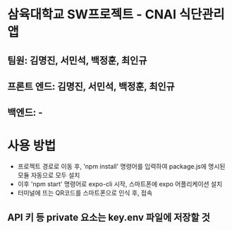 # 삼육대학교 SW프로젝트 - CNAI 식단관리앱

## 팀원: 김명진, 서민석, 백정훈, 최인규

## 프론트 엔드: 김명진, 서민석, 백정훈, 최인규

## 백엔드: -

# 사용 방법

- 프로젝트 경로로 이동 후, 'npm install' 명령어를 입력하여 package.js에 명시된 모듈 자동으로 모두 설치
- 이후 'npm start' 명령어로 expo-cli 시작, 스마트폰에 expo 어플리케이션 설치
- 터미널에 뜨는 QR코드를 스마트폰으로 인식 후, 접속

## API 키 등 private 요소는 key.env 파일에 저장할 것

